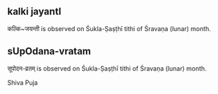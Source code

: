## kalki jayantI

कल्कि~जयन्ती is observed on Śukla-Ṣaṣṭhī tithi of Śravaṇa (lunar) month.



## sUpOdana-vratam

सूपोदन-व्रतम् is observed on Śukla-Ṣaṣṭhī tithi of Śravaṇa (lunar) month.

Shiva Puja


